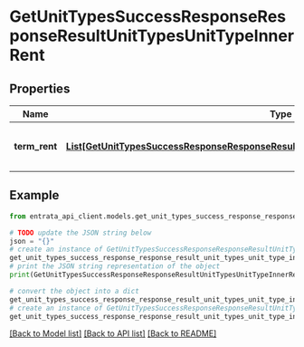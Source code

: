 # GetUnitTypesSuccessResponseResponseResultUnitTypesUnitTypeInnerRent


## Properties

Name | Type | Description | Notes
------------ | ------------- | ------------- | -------------
**term_rent** | [**List[GetUnitTypesSuccessResponseResponseResultUnitTypesUnitTypeInnerRentTermRentInner]**](GetUnitTypesSuccessResponseResponseResultUnitTypesUnitTypeInnerRentTermRentInner.md) | List of available rent terms for the unit | 

## Example

```python
from entrata_api_client.models.get_unit_types_success_response_response_result_unit_types_unit_type_inner_rent import GetUnitTypesSuccessResponseResponseResultUnitTypesUnitTypeInnerRent

# TODO update the JSON string below
json = "{}"
# create an instance of GetUnitTypesSuccessResponseResponseResultUnitTypesUnitTypeInnerRent from a JSON string
get_unit_types_success_response_response_result_unit_types_unit_type_inner_rent_instance = GetUnitTypesSuccessResponseResponseResultUnitTypesUnitTypeInnerRent.from_json(json)
# print the JSON string representation of the object
print(GetUnitTypesSuccessResponseResponseResultUnitTypesUnitTypeInnerRent.to_json())

# convert the object into a dict
get_unit_types_success_response_response_result_unit_types_unit_type_inner_rent_dict = get_unit_types_success_response_response_result_unit_types_unit_type_inner_rent_instance.to_dict()
# create an instance of GetUnitTypesSuccessResponseResponseResultUnitTypesUnitTypeInnerRent from a dict
get_unit_types_success_response_response_result_unit_types_unit_type_inner_rent_from_dict = GetUnitTypesSuccessResponseResponseResultUnitTypesUnitTypeInnerRent.from_dict(get_unit_types_success_response_response_result_unit_types_unit_type_inner_rent_dict)
```
[[Back to Model list]](../README.md#documentation-for-models) [[Back to API list]](../README.md#documentation-for-api-endpoints) [[Back to README]](../README.md)


